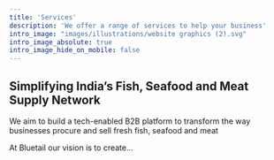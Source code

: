 ```yaml
---
title: 'Services'
description: 'We offer a range of services to help your business'
intro_image: "images/illustrations/website graphics (2).svg"
intro_image_absolute: true
intro_image_hide_on_mobile: false
---
```


## Simplifying India’s Fish, Seafood and Meat Supply Network

We aim to build a tech-enabled B2B platform to transform the way businesses procure and sell fresh fish, seafood and meat


At Bluetail our vision is to create...

